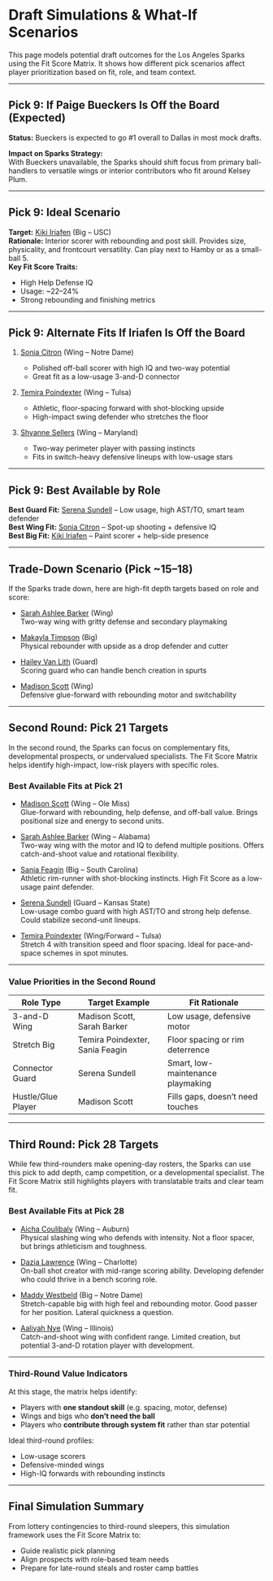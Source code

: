 # Draft Simulations & What-If Scenarios

This page models potential draft outcomes for the Los Angeles Sparks using the Fit Score Matrix. It shows how different pick scenarios affect player prioritization based on fit, role, and team context.

---

## Pick 9: If Paige Bueckers Is Off the Board (Expected)

**Status:** Bueckers is expected to go #1 overall to Dallas in most mock drafts.

**Impact on Sparks Strategy:**  
With Bueckers unavailable, the Sparks should shift focus from primary ball-handlers to versatile wings or interior contributors who fit around Kelsey Plum.

---

## Pick 9: Ideal Scenario

**Target:** [Kiki Iriafen](../scouting/kiki_iriafen.md) (Big – USC)  
**Rationale:** Interior scorer with rebounding and post skill. Provides size, physicality, and frontcourt versatility. Can play next to Hamby or as a small-ball 5.  
**Key Fit Score Traits:**  
- High Help Defense IQ  
- Usage: ~22–24%  
- Strong rebounding and finishing metrics  

---

## Pick 9: Alternate Fits If Iriafen Is Off the Board

1. [Sonia Citron](../scouting/sonia_citron.md) (Wing – Notre Dame)  
   - Polished off-ball scorer with high IQ and two-way potential  
   - Great fit as a low-usage 3-and-D connector  

2. [Temira Poindexter](../scouting/temira_poindexter.md) (Wing – Tulsa)  
   - Athletic, floor-spacing forward with shot-blocking upside  
   - High-impact swing defender who stretches the floor  

3. [Shyanne Sellers](../scouting/shyanne_sellers.md) (Wing – Maryland)  
   - Two-way perimeter player with passing instincts  
   - Fits in switch-heavy defensive lineups with low-usage stars  

---

## Pick 9: Best Available by Role

**Best Guard Fit:** [Serena Sundell](../scouting/serena_sundell.md) – Low usage, high AST/TO, smart team defender  
**Best Wing Fit:** [Sonia Citron](../scouting/sonia_citron.md) – Spot-up shooting + defensive IQ  
**Best Big Fit:** [Kiki Iriafen](../scouting/kiki_iriafen.md) – Paint scorer + help-side presence

---

## Trade-Down Scenario (Pick ~15–18)

If the Sparks trade down, here are high-fit depth targets based on role and score:

- [Sarah Ashlee Barker](../scouting/sarah_ashlee_barker.md) (Wing)  
  Two-way wing with gritty defense and secondary playmaking

- [Makayla Timpson](../scouting/makayla_timpson.md) (Big)  
  Physical rebounder with upside as a drop defender and cutter

- [Hailey Van Lith](../scouting/hailey_van_lith.md) (Guard)  
  Scoring guard who can handle bench creation in spurts

- [Madison Scott](../scouting/madison_scott.md) (Wing)  
  Defensive glue-forward with rebounding motor and switchability

---

## Second Round: Pick 21 Targets

In the second round, the Sparks can focus on complementary fits, developmental prospects, or undervalued specialists. The Fit Score Matrix helps identify high-impact, low-risk players with specific roles.

### Best Available Fits at Pick 21

- [Madison Scott](../scouting/madison_scott.md) (Wing – Ole Miss)  
  Glue-forward with rebounding, help defense, and off-ball value. Brings positional size and energy to second units.

- [Sarah Ashlee Barker](../scouting/sarah_ashlee_barker.md) (Wing – Alabama)  
  Two-way wing with the motor and IQ to defend multiple positions. Offers catch-and-shoot value and rotational flexibility.

- [Sania Feagin](../scouting/sania_feagin.md) (Big – South Carolina)  
  Athletic rim-runner with shot-blocking instincts. High Fit Score as a low-usage paint defender.

- [Serena Sundell](../scouting/serena_sundell.md) (Guard – Kansas State)  
  Low-usage combo guard with high AST/TO and strong help defense. Could stabilize second-unit lineups.

- [Temira Poindexter](../scouting/temira_poindexter.md) (Wing/Forward – Tulsa)  
  Stretch 4 with transition speed and floor spacing. Ideal for pace-and-space schemes in spot minutes.

---

### Value Priorities in the Second Round

| Role Type              | Target Example                  | Fit Rationale |
|------------------------|----------------------------------|----------------|
| 3-and-D Wing           | Madison Scott, Sarah Barker     | Low usage, defensive motor |
| Stretch Big            | Temira Poindexter, Sania Feagin | Floor spacing or rim deterrence |
| Connector Guard        | Serena Sundell                  | Smart, low-maintenance playmaking |
| Hustle/Glue Player     | Madison Scott                   | Fills gaps, doesn’t need touches |

---

## Third Round: Pick 28 Targets

While few third-rounders make opening-day rosters, the Sparks can use this pick to add depth, camp competition, or a developmental specialist. The Fit Score Matrix still highlights players with translatable traits and clear team fit.

### Best Available Fits at Pick 28

- [Aicha Coulibaly](../scouting/aicha_coulibaly.md) (Wing – Auburn)  
  Physical slashing wing who defends with intensity. Not a floor spacer, but brings athleticism and toughness.

- [Dazia Lawrence](../scouting/dazia_lawrence.md) (Wing – Charlotte)  
  On-ball shot creator with mid-range scoring ability. Developing defender who could thrive in a bench scoring role.

- [Maddy Westbeld](../scouting/maddy_westbeld.md) (Big – Notre Dame)  
  Stretch-capable big with high feel and rebounding motor. Good passer for her position. Lateral quickness a question.

- [Aaliyah Nye](../scouting/aaliyah_nye.md) (Wing – Illinois)  
  Catch-and-shoot wing with confident range. Limited creation, but potential 3-and-D rotation player with development.

---

### Third-Round Value Indicators

At this stage, the matrix helps identify:
- Players with **one standout skill** (e.g. spacing, motor, defense)
- Wings and bigs who **don’t need the ball**
- Players who **contribute through system fit** rather than star potential

Ideal third-round profiles:  
- Low-usage scorers  
- Defensive-minded wings  
- High-IQ forwards with rebounding instincts  

---

## Final Simulation Summary

From lottery contingencies to third-round sleepers, this simulation framework uses the Fit Score Matrix to:
- Guide realistic pick planning  
- Align prospects with role-based team needs  
- Prepare for late-round steals and roster camp battles

